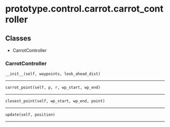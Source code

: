 # prototype.control.carrot.carrot_controller

## Classes

- CarrotController


### CarrotController


    __init__(self, waypoints, look_ahead_dist)


---

    carrot_point(self, p, r, wp_start, wp_end)


---

    closest_point(self, wp_start, wp_end, point)


---

    update(self, position)


---

